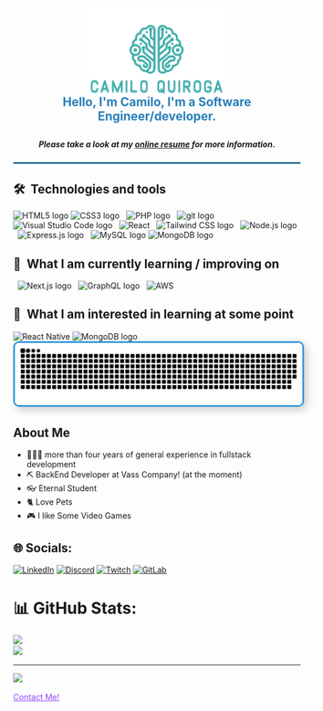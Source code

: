 <div align="center">
  <img src="https://raw.githubusercontent.com/CQuiroga/Portfolio/refs/heads/main/ES/images/logo.png" alt="Logo" title="Logo" height="160"/>
  <!--<h3 style="font-size: 3em; color: #e74c3c; text-align: center; text-shadow: 3px 3px #bdc3c7;">Hello, I'm Camilo</h3>-->
  <h4 style="font-size: 1.5em; color: #2980b9; text-align: center; margin-top: -10px;">Hello, I'm Camilo, I'm a Software Engineer/developer. 
  </h4>
   <h5> Please take a look at my <a href="https://cquiroga.github.io/Portfolio/ES/" target="_blank">online resume</a> for more information.</h5>
</div>

<hr style="border: 1px solid #3498db; margin: 20px 0;">

## 🛠  Technologies and tools

<a name="learning-now"></a>

<img src="https://img.shields.io/badge/HTML5-282C34?logo=html5&logoColor=E34F26" alt="HTML5 logo" title="HTML5" height="25" />&nbsp;<img src="https://img.shields.io/badge/CSS3-282C34?logo=css3&logoColor=1572B6" alt="CSS3 logo" title="CSS3" height="25" />
&nbsp;
<img src="https://img.shields.io/badge/php-282C34?logo=php&logoColor=777BB4" alt="PHP logo" title="PHP" height="25" />
&nbsp;
<img src="https://img.shields.io/badge/git-282C34?logo=git&logoColor=F05032" alt="git logo" title="git" height="25" />
&nbsp;
<img src="https://img.shields.io/badge/VS%20Code-282C34?logo=visual-studio-code&logoColor=007ACC" alt="Visual Studio Code logo" title="Visual Studio Code" height="25" />
&nbsp;
<img src="https://img.shields.io/badge/React-20232A?logo=react&logoColor=61DAFB" alt="React" title="React" height="25" />
&nbsp;
<img src="https://img.shields.io/badge/Tailwind%20CSS-282C34?logo=tailwind-css&logoColor=38B2AC" alt="Tailwind CSS logo" title="Tailwind CSS" height="25" />
&nbsp;
<img src="https://img.shields.io/badge/Node.js-282C34?logo=node.js&logoColor=339933" alt="Node.js logo" title="Node.js" height="25" />
&nbsp;
<img src="https://img.shields.io/badge/Express-282C34?logo=express&logoColor=FFFFFF" alt="Express.js logo" title="Express.js" height="25" />
&nbsp;
<img src="https://img.shields.io/badge/mysql-282C34?logo=mysql&logoColor=4479A1" alt="MySQL logo" title="MySQL" height="25" />
<img src="https://img.shields.io/badge/mongodb-282C34?logo=mongodb&logoColor=47A248" alt="MongoDB logo" title="MongoDB" height="25" />

## 📖  What I am currently learning / improving on

&nbsp;
<img src="https://img.shields.io/badge/Next.js-282C34?logo=next.js&logoColor=FFFFFF" alt="Next.js logo" title="Next.js" height="25" />
&nbsp;
<img src="https://img.shields.io/badge/GraphQL-282C34?logo=graphql&logoColor=E10098" alt="GraphQL logo" title="GraphQL" height="25" />
&nbsp;
<img src="https://img.shields.io/badge/Amazon_AWS-232F3E?logo=amazon-aws&logoColor=white" alt="AWS" title="AWS" height="25" />

## 👾  What I am interested in learning at some point

<img src="https://img.shields.io/badge/React_Native-20232A?logo=react&logoColor=61DAFB" alt="React Native" title="React Native" height="25" />
<img src="https://img.shields.io/badge/MongoDB-282C34?logo=mongodb&logoColor=47A248" alt="MongoDB logo" title="MongoDB" height="25" />

<div align="center">
  <a href="https://cquiroga.github.io/Portfolio/ES/">
    <img src="/resources/grid-snake.svg" alt="snake" style="border: 3px solid #3498db; border-radius: 10px; box-shadow: 5px 5px 15px rgba(0, 0, 0, 0.2);">
  </a>
</div>

## About Me

- 🏃‍♂️‍➡️ more than four years of general experience in fullstack development
- ⛏️ BackEnd Developer at Vass Company! (at the moment)
- 👓 Eternal Student
- 🐈 Love Pets
- 🎮 I like Some Video Games

## 🌐 Socials:
[![LinkedIn](https://img.shields.io/badge/LinkedIn-%230077B5.svg?logo=linkedin&logoColor=white)](https://www.linkedin.com/in/camilo-quiroga-b33b38131/)
[![Discord](https://img.shields.io/badge/Discord_(NEW)-%232C2F33.svg?logo=discord&logoColor=white)](https://discord.gg/7qxjemXx)
[![Twitch](https://img.shields.io/badge/Twitch-%239146FF.svg?logo=twitch&logoColor=white)](https://www.twitch.tv/monstertruck_env)
[![GitLab](https://img.shields.io/badge/GitLab-%23181717.svg?logo=gitlab&logoColor=white)](https://gitlab.com/camilo.quirogam)

# 📊 GitHub Stats:
![](https://github-readme-streak-stats.herokuapp.com/?user=CQuiroga&theme=react&hide_border=false)<br/>
![](https://github-readme-stats.vercel.app/api/top-langs/?username=CQuiroga&theme=react&hide_border=false&include_all_commits=true&count_private=true&layout=compact)

---
[![](https://visitcount.itsvg.in/api?id=CQuiroga&icon=0&color=0)](https://visitcount.itsvg.in)

<a href="https://cquiroga.github.io/Portfolio/ES/" target="_blank" style="color: #9146FF;">Contact Me!</a>
